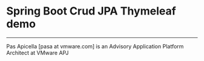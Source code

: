 # Spring Boot Crud JPA Thymeleaf demo

<hr size=2 />
Pas Apicella [pasa at vmware.com] is an Advisory Application Platform Architect at VMware APJ 
